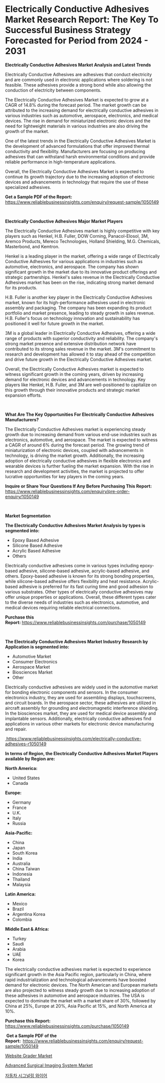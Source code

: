 <p><h1>Electrically Conductive Adhesives Market Research Report: The Key To Successful Business Strategy Forecasted for Period from 2024 - 2031</h1></p><p><strong>Electrically Conductive Adhesives Market Analysis and Latest Trends</strong></p>
<p><p>Electrically Conductive Adhesives are adhesives that conduct electricity and are commonly used in electronic applications where soldering is not feasible. These adhesives provide a strong bond while also allowing the conduction of electricity between components.</p><p>The Electrically Conductive Adhesives Market is expected to grow at a CAGR of 14.8% during the forecast period. The market growth can be attributed to the increasing demand for electrically conductive adhesives in various industries such as automotive, aerospace, electronics, and medical devices. The rise in demand for miniaturized electronic devices and the need for lightweight materials in various industries are also driving the growth of the market.</p><p>One of the latest trends in the Electrically Conductive Adhesives Market is the development of advanced formulations that offer improved thermal conductivity and flexibility. Manufacturers are focusing on producing adhesives that can withstand harsh environmental conditions and provide reliable performance in high-temperature applications.</p><p>Overall, the Electrically Conductive Adhesives Market is expected to continue its growth trajectory due to the increasing adoption of electronic devices and advancements in technology that require the use of these specialized adhesives.</p></p>
<p><strong>Get a Sample PDF of the Report:&nbsp;</strong> <a href="https://www.reliablebusinessinsights.com/enquiry/request-sample/1050149">https://www.reliablebusinessinsights.com/enquiry/request-sample/1050149</a></p>
<p>&nbsp;</p>
<p><strong>Electrically Conductive Adhesives Major Market Players</strong></p>
<p><p>The Electrically Conductive Adhesives market is highly competitive with key players such as Henkel, H.B. Fuller, DOW Corning, Panacol-Elosol, 3M, Aremco Products, Mereco Technologies, Holland Shielding, M.G. Chemicals, Masterbond, and Kemtron.</p><p>Henkel is a leading player in the market, offering a wide range of Electrically Conductive Adhesives for various applications in industries such as automotive, electronics, and aerospace. The company has shown significant growth in the market due to its innovative product offerings and strategic partnerships. Henkel's sales revenue in the Electrically Conductive Adhesives market has been on the rise, indicating strong market demand for its products.</p><p>H.B. Fuller is another key player in the Electrically Conductive Adhesives market, known for its high-performance adhesives used in electronic assembly and packaging. The company has been expanding its product portfolio and market presence, leading to steady growth in sales revenue. H.B. Fuller's focus on technology innovation and sustainability has positioned it well for future growth in the market.</p><p>3M is a global leader in Electrically Conductive Adhesives, offering a wide range of products with superior conductivity and reliability. The company's strong market presence and extensive distribution network have contributed to its strong sales revenue in the market. 3M's commitment to research and development has allowed it to stay ahead of the competition and drive future growth in the Electrically Conductive Adhesives market.</p><p>Overall, the Electrically Conductive Adhesives market is expected to witness significant growth in the coming years, driven by increasing demand for electronic devices and advancements in technology. Key players like Henkel, H.B. Fuller, and 3M are well-positioned to capitalize on this growth through their innovative products and strategic market expansion efforts.</p></p>
<p>&nbsp;</p>
<p><strong>What Are The Key Opportunities For Electrically Conductive Adhesives Manufacturers?</strong></p>
<p><p>The Electrically Conductive Adhesives market is experiencing steady growth due to increasing demand from various end-use industries such as electronics, automotive, and aerospace. The market is expected to witness a CAGR of around 6% during the forecast period. The growing trend of miniaturization of electronic devices, coupled with advancements in technology, is driving the market growth. Additionally, the increasing adoption of electrically conductive adhesives in flexible electronics and wearable devices is further fueling the market expansion. With the rise in research and development activities, the market is projected to offer lucrative opportunities for key players in the coming years.</p></p>
<p><strong>Inquire or Share Your Questions If Any Before Purchasing This Report:</strong> <a href="https://www.reliablebusinessinsights.com/enquiry/pre-order-enquiry/1050149">https://www.reliablebusinessinsights.com/enquiry/pre-order-enquiry/1050149</a></p>
<p>&nbsp;</p>
<p><strong>Market Segmentation</strong></p>
<p><strong>The Electrically Conductive Adhesives Market Analysis by types is segmented into:</strong></p>
<p><ul><li>Epoxy Based Adhesive</li><li>Silicone Based Adhesive</li><li>Acrylic Based Adhesive</li><li>Others</li></ul></p>
<p><p>Electrically conductive adhesives come in various types including epoxy-based adhesive, silicone-based adhesive, acrylic-based adhesive, and others. Epoxy-based adhesive is known for its strong bonding properties, while silicone-based adhesive offers flexibility and heat resistance. Acrylic-based adhesive is preferred for its fast curing time and good adhesion to various substrates. Other types of electrically conductive adhesives may offer unique properties or applications. Overall, these different types cater to the diverse needs of industries such as electronics, automotive, and medical devices requiring reliable electrical connections.</p></p>
<p><strong>Purchase this Report:&nbsp;</strong><a href="https://www.reliablebusinessinsights.com/purchase/1050149">https://www.reliablebusinessinsights.com/purchase/1050149</a></p>
<p>&nbsp;</p>
<p><strong>The Electrically Conductive Adhesives Market Industry Research by Application is segmented into:</strong></p>
<p><ul><li>Automotive Market</li><li>Consumer Electronics</li><li>Aerospace Market</li><li>Biosciences Market</li><li>Other</li></ul></p>
<p><p>Electrically conductive adhesives are widely used in the automotive market for bonding electronic components and sensors. In the consumer electronics industry, they are used for assembling displays, touchscreens, and circuit boards. In the aerospace sector, these adhesives are utilized in aircraft assembly for grounding and electromagnetic interference shielding. In the biosciences market, they are used for medical device assembly and implantable sensors. Additionally, electrically conductive adhesives find applications in various other markets for electronic device manufacturing and repair.</p></p>
<p><a href="https://www.reliablebusinessinsights.com/electrically-conductive-adhesives-r1050149">&nbsp;https://www.reliablebusinessinsights.com/electrically-conductive-adhesives-r1050149</a></p>
<p><strong>In terms of Region, the Electrically Conductive Adhesives Market Players available by Region are:</strong></p>
<p>
    <p> <strong> North America: </strong>
        <ul>
            <li>United States</li>
            <li>Canada</li>
        </ul>
        </p> 
    <p> <strong> Europe: </strong>
        <ul>
            <li>Germany</li>
            <li>France</li>
            <li>U.K.</li>
            <li>Italy</li>
            <li>Russia</li>
        </ul>
        </p> 
    <p> <strong> Asia-Pacific: </strong>
        <ul>
            <li>China</li>
            <li>Japan</li>
            <li>South Korea</li>
            <li>India</li>
            <li>Australia</li>
            <li>China Taiwan</li>
            <li>Indonesia</li>
            <li>Thailand</li>
            <li>Malaysia</li>
        </ul>
        </p> 
    <p> <strong> Latin America: </strong>
        <ul>
            <li>Mexico</li>
            <li>Brazil</li>
            <li>Argentina Korea</li>
            <li>Colombia</li>
        </ul>
        </p> 
    <p> <strong> Middle East & Africa: </strong>
        <ul>
            <li>Turkey</li>
            <li>Saudi</li>
            <li>Arabia</li>
            <li>UAE</li>
            <li>Korea</li>
        </ul>
    </p>
    </p>
<p><p>The electrically conductive adhesives market is expected to experience significant growth in the Asia Pacific region, particularly in China, where rapid industrialization and technological advancements have boosted demand for electronic devices. The North American and European markets are also projected to witness steady growth due to increasing adoption of these adhesives in automotive and aerospace industries. The USA is expected to dominate the market with a market share of 30%, followed by China at 25%, Europe at 20%, Asia Pacific at 15%, and North America at 10%.</p></p>
<p><strong>Purchase this Report: </strong><a href="https://www.reliablebusinessinsights.com/purchase/1050149">https://www.reliablebusinessinsights.com/purchase/1050149</a></p>
<p>&nbsp;<strong>Get a Sample PDF of the Report:&nbsp;&nbsp;</strong><a href="https://www.reliablebusinessinsights.com/enquiry/request-sample/1050149">https://www.reliablebusinessinsights.com/enquiry/request-sample/1050149</a></p>
<p><strong></strong></p>
<p><p><a href="https://github.com/goodweq44/Market-Research-Report-List-1/blob/main/website-grader-market.md">Website Grader Market</a></p><p><a href="https://view.publitas.com/reportprime-1/advanced-surgical-imaging-system-market-research-report-market-forecast-and-growth-prospects-with-a-steady-cagr-of-5-1-from-2024-2031/">Advanced Surgical Imaging System Market</a></p><p><a href="https://github.com/ROBERTS65DAVID/Market-Research-Report-List-1/blob/main/1036300129943.md">자동차 시그널링 와이어</a></p></p>
